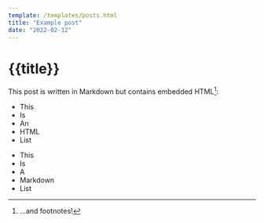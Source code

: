 ```yaml
---
template: /templates/posts.html
title: "Example post"
date: "2022-02-12"
---
```


# {{title}}

This post is written in Markdown but contains embedded HTML[^1]:

<ul>
<li>This</li>
<li>Is</li>
<li>An</li>
<li>HTML</li>
<li>List</li>
</ul>

- This
- Is
- A
- Markdown
- List

[^1]: ...and footnotes!
